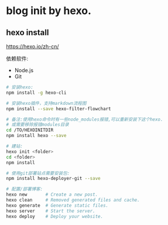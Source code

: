 # blog init by hexo.

## hexo install

https://hexo.io/zh-cn/

依赖软件:
- Node.js
- Git

```sh
# 安装hexo:
npm install -g hexo-cli

# 安装hexo插件，支持markdown流程图
npm install --save hexo-filter-flowchart

# 备注:使用hexo命令时有一些node_modules报错,可以重新安装下这个hexo.
# 或需要移除报错modules目录
cd /TO/HEXOINITDIR
npm install hexo --save

# 建站:
hexo init <folder>
cd <folder>
npm install

# 使用git部署站点需要安装包:
npm install hexo-deployer-git --save

# 配置/部署博客:
hexo new       # Create a new post.
hexo clean     # Removed generated files and cache.
hexo generate  # Generate static files.
hexo server    # Start the server.
hexo deploy    # Deploy your website.
```

